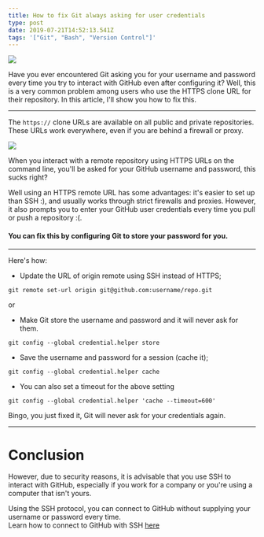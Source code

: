 ```yaml
---
title: How to fix Git always asking for user credentials
type: post
date: 2019-07-21T14:52:13.541Z
tags: '["Git", "Bash", "Version Control"]'
---
```

![](https://res.cloudinary.com/iambeejayayo/image/upload/v1563722428/blog/0003/banner.png)

Have you ever encountered Git asking you for your username and password every time you try to interact with GitHub even after configuring it? Well, this is a very common problem among users who use the HTTPS clone URL for their repository.
In this article, I'll show you how to fix this.

---

The `https://` clone URLs are available on all public and private repositories. These URLs work everywhere, even if you are behind a firewall or proxy.

![](https://res.cloudinary.com/iambeejayayo/image/upload/v1563722834/blog/0003/clone.png)

When you interact with a remote repository using HTTPS URLs on the command line, you'll be asked for your GitHub username and password, this sucks right?

Well using an HTTPS remote URL has some advantages: it's easier to set up than SSH :), and usually works through strict firewalls and proxies. However, it also prompts you to enter your GitHub user credentials every time you pull or push a repository :(.

#### You can fix this by configuring Git to store your password for you. <br>
---
Here's how:

- Update the URL of origin remote using SSH instead of HTTPS;

```
git remote set-url origin git@github.com:username/repo.git
```
or

- Make Git store the username and password and it will never ask for them. 

```
git config --global credential.helper store
```


- Save the username and password for a session (cache it);

```
git config --global credential.helper cache
```

- You can also set a timeout for the above setting

```
git config --global credential.helper 'cache --timeout=600'
```

Bingo, you just fixed it, Git will never ask for your credentials again.

---

# Conclusion
However, due to security reasons, it is advisable that you use SSH to interact with GitHub, especially if you work for a company or you're using a computer that isn't yours. <br>

Using the SSH protocol, you can connect to GitHub without supplying your username or password every time. <br>
Learn how to connect to GitHub with SSH [here](https://help.github.com/en/articles/connecting-to-github-with-ssh)
